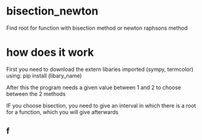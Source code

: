 # bisection_newton
Find root for function with bisection method or newton raphsons method

# how does it work
First you need to download the extern libaries imported (sympy, termcolor)
using: pip install (libary_name)

After this the program needs a given value between 1 and 2 to choose between
the 2 methods

IF you choose bisection, you need to give an interval in which there is a root for a function, which you will give afterwards
## f
